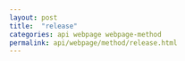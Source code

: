 ```yaml
---
layout: post
title:  "release"
categories: api webpage webpage-method
permalink: api/webpage/method/release.html
---
```


